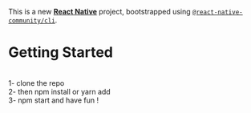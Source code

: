 This is a new [**React Native**](https://reactnative.dev) project, bootstrapped using [`@react-native-community/cli`](https://github.com/react-native-community/cli).

# Getting Started
<br />
1- clone the repo 
<br />
2- then npm install or yarn add 
<br />
3- npm start and have fun ! 

